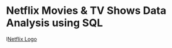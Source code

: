 # Netflix Movies & TV Shows Data Analysis using SQL

I[Netflix Logo](https://github.com/Dharani-kaligi/netflix_sql_project/blob/main/logo.png)
